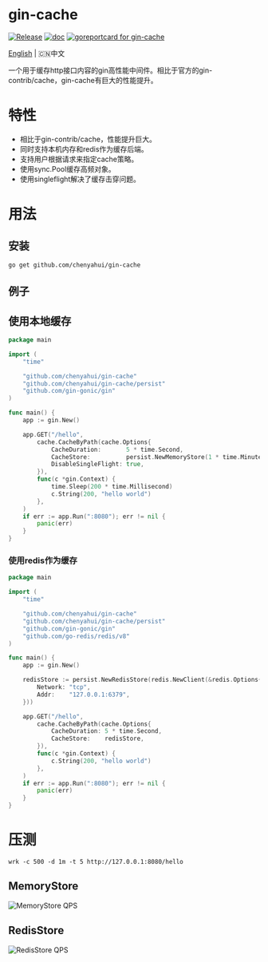 # gin-cache 
[![Release](https://img.shields.io/github/release/chenyahui/gin-cache.svg?style=flat-square)](https://github.com/chenyahui/gin-cache/releases)
[![doc](https://img.shields.io/badge/go.dev-doc-007d9c?style=flat-square&logo=read-the-docs)](https://pkg.go.dev/github.com/chenyahui/gin-cache)
[![goreportcard for gin-cache](https://goreportcard.com/badge/github.com/chenyahui/gin-cache)](https://goreportcard.com/report/github.com/chenyahui/gin-cache)

[English](README_ZH.md) | 🇨🇳中文

一个用于缓存http接口内容的gin高性能中间件。相比于官方的gin-contrib/cache，gin-cache有巨大的性能提升。

# 特性
* 相比于gin-contrib/cache，性能提升巨大。
* 同时支持本机内存和redis作为缓存后端。
* 支持用户根据请求来指定cache策略。
* 使用sync.Pool缓存高频对象。
* 使用singleflight解决了缓存击穿问题。

# 用法

## 安装

```
go get github.com/chenyahui/gin-cache
```

## 例子
## 使用本地缓存

```go
package main

import (
	"time"

	"github.com/chenyahui/gin-cache"
	"github.com/chenyahui/gin-cache/persist"
	"github.com/gin-gonic/gin"
)

func main() {
	app := gin.New()

	app.GET("/hello",
		cache.CacheByPath(cache.Options{
			CacheDuration:       5 * time.Second,
			CacheStore:          persist.NewMemoryStore(1 * time.Minute),
			DisableSingleFlight: true,
		}),
		func(c *gin.Context) {
			time.Sleep(200 * time.Millisecond)
			c.String(200, "hello world")
		},
	)
	if err := app.Run(":8080"); err != nil {
		panic(err)
	}
}
```

### 使用redis作为缓存

```go
package main

import (
	"time"

	"github.com/chenyahui/gin-cache"
	"github.com/chenyahui/gin-cache/persist"
	"github.com/gin-gonic/gin"
	"github.com/go-redis/redis/v8"
)

func main() {
	app := gin.New()

	redisStore := persist.NewRedisStore(redis.NewClient(&redis.Options{
		Network: "tcp",
		Addr:    "127.0.0.1:6379",
	}))

	app.GET("/hello",
		cache.CacheByPath(cache.Options{
			CacheDuration: 5 * time.Second,
			CacheStore:    redisStore,
		}),
		func(c *gin.Context) {
			c.String(200, "hello world")
		},
	)
	if err := app.Run(":8080"); err != nil {
		panic(err)
	}
}
```

# 压测
```
wrk -c 500 -d 1m -t 5 http://127.0.0.1:8080/hello
```

## MemoryStore

![MemoryStore QPS](https://www.cyhone.com/img/gin-cache/memory_cache_qps.png)

## RedisStore

![RedisStore QPS](https://www.cyhone.com/img/gin-cache/redis_cache_qps.png)
